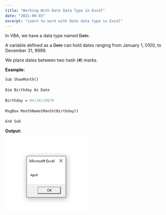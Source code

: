 ```yaml
---
title: "Working With Date Data Type in Excel"
date: "2021-09-03"
excerpt: "Learn to work with Date data type in Excel"
---
```


In VBA, we have a data type named ~~Date~~.

A variable defined as a ~~Date~~ can hold dates ranging from January 1, 0100, to December 31, 9999.

We place dates between two hash (~~#~~) marks.

**Example:**

```sh {numberLines}
Sub ShowMonth()

Dim Birthday As Date

Birthday = #4/26/1987#

MsgBox MonthName(Month(Birthday))

End Sub
```

**Output:**

![Month Name](../images/showDate/month.png)
